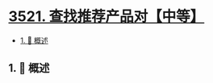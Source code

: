 # [3521. 查找推荐产品对【中等】](https://github.com/tnotesjs/TNotes.leetcode/tree/main/notes/3521.%20%E6%9F%A5%E6%89%BE%E6%8E%A8%E8%8D%90%E4%BA%A7%E5%93%81%E5%AF%B9%E3%80%90%E4%B8%AD%E7%AD%89%E3%80%91)

<!-- region:toc -->

- [1. 📝 概述](#1--概述)

<!-- endregion:toc -->

## 1. 📝 概述
